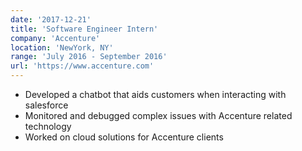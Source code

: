 ```yaml
---
date: '2017-12-21'
title: 'Software Engineer Intern'
company: 'Accenture'
location: 'NewYork, NY'
range: 'July 2016 - September 2016'
url: 'https://www.accenture.com'
---
```


- Developed a chatbot that aids customers when interacting with salesforce
- Monitored and debugged complex issues with Accenture related technology
- Worked on cloud solutions for Accenture clients

